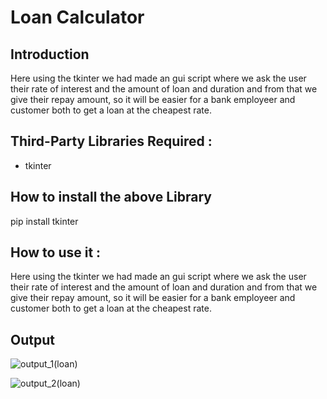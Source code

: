 # Loan Calculator
## Introduction
Here using the tkinter we had made an gui script where we ask the user their rate of interest and the amount of loan and duration and from that we give their repay amount, so it will be easier for a bank employeer and customer both to get a loan at the cheapest rate.
## Third-Party Libraries Required :
- tkinter

## How to install the above Library
pip install tkinter

## How to use it :
Here using the tkinter we had made an gui script where we ask the user their rate of interest and the amount of loan and duration and from that we give their repay amount, so it will be easier for a bank employeer and customer both to get a loan at the cheapest rate.

## Output
![output_1(loan)](https://user-images.githubusercontent.com/71593494/125403110-c30d5400-e3d2-11eb-96dd-5142ab018945.png)

![output_2(loan)](https://user-images.githubusercontent.com/71593494/125403073-b7ba2880-e3d2-11eb-94cf-e374c99babcf.png)

